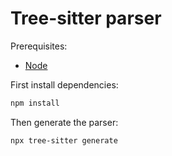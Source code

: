 # Tree-sitter parser

Prerequisites:

- [Node][]

First install dependencies:

```sh
npm install
```

Then generate the parser:

```sh
npx tree-sitter generate
```

[node]: https://github.com/nvm-sh/nvm#install--update-script
